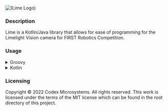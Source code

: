 ![(Lime Logo)](https://raw.githubusercontent.com/codexmicrosystems/brand-guidelines/main/logo/lime-logo.png)

### Description
Lime is a Kotlin/Java library that allows for ease of programming for the Limelight Vision camera for FIRST Robotics Competition.

### Usage
<details>
<summary>Groovy</summary>
Step 1, add the JitPack repository to your gradle build file.
<br>
```gradle
repositories {
	maven { url 'https://jitpack.io' }
}
```
<br>
Step 2, add the dependency to your gradle build file.
<br>
```gradle
dependencies {
	implementation 'com.github.codexmicrosystems:lime:main-SNAPSHOT'
}
```
</details>

<details>
<summary>Kotlin</summary>
Step 1, add the JitPack repository to your gradle build file.
<br>
```gradle
repositories {
	maven { url = uri("https://jitpack.io") }
}
```
<br>
Step 2, add the dependency to your gradle build file.
<br>
```gradle
dependencies {
	implementation("com.github.codexmicrosystems:lime:main-SNAPSHOT")
}
```
</details>

### Licensing
Copyright © 2022 Codex Microsystems. All rights reserved. This work is licensed under the terms of the MIT license which can be found in the root directory of this project.